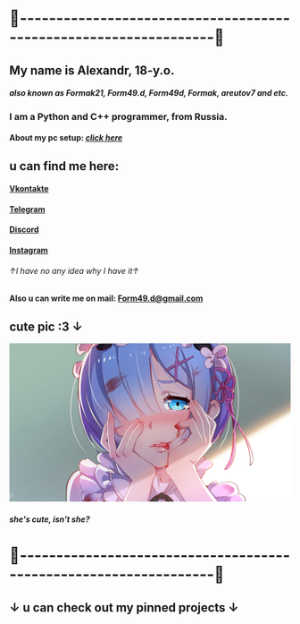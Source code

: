 # 📌-----------------------------------------------------------------📌
## My name is Alexandr, 18-y.o.
##### also known as Formak21, Form49.d, Form49d, Formak, areutov7 and etc.

### I am a **Python** and **C++** programmer, from Russia.
#### **About my pc setup: [*click here*](pc_readme.md)**

## u can find me here:
#### [Vkontakte](https://vk.com/formak21)
#### [Telegram](https://t.me/formak21)
#### [Discord](https://discordapp.com/users/458674488683528195)
#### [Instagram](https://www.instagram.com/areutov7) 
###### ↑I have no any idea why I have it↑
#### Also u can write me on mail: Form49.d@gmail.com
## cute pic :3 ↓
[![](/img/rem_image_1.png)](https://www.pixiv.net/en/artworks/57442373)
###### **she's cute, isn't she?**
# 📌-----------------------------------------------------------------📌
## ↓ u can check out my pinned projects ↓

